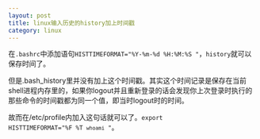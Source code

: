 ```yaml
---
layout: post
title: linux输入历史的history加上时间戳
category: linux
---
```


在`.bashrc`中添加语句`HISTTIMEFORMAT="%Y-%m-%d %H:%M:%S "`，`history`就可以保存时间了。

但是.bash_history里并没有加上这个时间戳。其实这个时间记录是保存在当前shell进程内存里的，如果你logout并且重新登录的话会发现你上次登录时执行的那些命令的时间戳都为同一个值，即当时logout时的时间。 

故而在/etc/profile内加入这句话就可以了。<code>export HISTTIMEFORMAT="%F %T `whoami` "</code>。